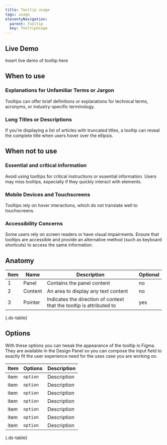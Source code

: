 ```yaml
---
title: Tooltip usage
tags: usage
eleventyNavigation:
  parent: Tooltip
  key: TooltipUsage
---
```

<section>
  
## Live Demo
Insert live demo of tooltip here 

</section>

<section>

## When to use

### Explanations for Unfamiliar Terms or Jargon
Tooltips can offer brief definitions or explanations for technical terms, acronyms, or industry-specific terminology.

### Long Titles or Descriptions
If you’re displaying a list of articles with truncated titles, a tooltip can reveal the complete title when users hover over the ellipsis.

<section>

## When not to use

### Essential and critical information
Avoid using tooltips for critical instructions or essential information. Users may miss tooltips, especially if they quickly interact with elements.

### Mobile Devices and Touchscreens
Tooltips rely on hover interactions, which do not translate well to touchscreens.

### Accessibility Concerns
Some users rely on screen readers or have visual impairments. Ensure that tooltips are accessible and provide an alternative method (such as keyboard shortcuts) to access the same information.
  
</section>

<section>

## Anatomy

<div class="ds-table-wrapper">
  
|Item|Name| Description | Optional|
|-|-|-|-|
|1|Panel	|Contains the panel content|no|
|2|Content	|An area to display any text content|no|
|3|Pointer	|Indicates the direction of context that the tooltip is attributed to|yes|

{.ds-table}

</div>

</section>

<section>

## Options

With these options you can tweak the appearance of the tooltip in Figma. They are available in the Design Panel so you can compose the input field to exactly fit the user experience need for the uses case you are working on.

<div class="ds-table-wrapper">
  
|Item|Options|Description|
|-|-|-|
|item|`option`|Description|
|item|`option`|Description|
|item|`option`|Description|
|item|`option`|Description|
|item|`option`|Description|
|item|`option`|Description|
|item|`option`|Description|

{.ds-table}

</div>

</section>
